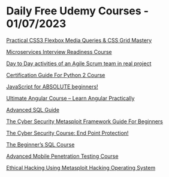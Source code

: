 # Daily Free Udemy Courses - 01/07/2023

[Practical CSS3 Flexbox Media Queries & CSS Grid Mastery](https://www.udemy.com/course/master-responsive-web-dev-with-css3-flexbox-media-queries/?couponCode=2208581E6DA611FB27FF)
[Microservices Interview Readiness Course](https://www.udemy.com/course/microservices-interview-readiness-course/?couponCode=7A28D7EA552B1ACF3C78)
[Day to Day activities of an Agile Scrum team in real project](https://www.udemy.com/course/day-to-day-activities-of-an-agile-scrum-team-in-real-project/?couponCode=4754E2C56DFF54C342F0)
[Certification Guide For Python 2 Course](https://www.udemy.com/course/python-for-complete-beginner-learn-from-scratch/?couponCode=405E4B64ABC607783151)
[JavaScript for ABSOLUTE beginners!](https://www.udemy.com/course/javascript-for-absolute-beginners-r/?couponCode=64BD3CBB5D8496ABC892)
[Ultimate Angular Course – Learn Angular Practically](https://www.udemy.com/course/ultimate-angular-course-learn-angular-practically-r/?couponCode=5AB00F4BB9EA23A899F9)
[Advanced SQL Guide](https://www.udemy.com/course/advanced-sql-guide/?couponCode=1472A3129DC66D9943B8)
[The Cyber Security Metasploit Framework Guide For Beginners](https://www.udemy.com/course/shellcode-metasploit-ethical-hacking-course/?couponCode=80490637EFF851F18E81)
[The Cyber Security Course: End Point Protection!](https://www.udemy.com/course/ios-penetration-testing-for-ethical-hacking-course/?couponCode=B49CC49E145DBADEA1B1)
[The Beginner’s SQL Course](https://www.udemy.com/course/the-beginners-sql-course/?couponCode=1A4042B23D948C36A5F1)
[Advanced Mobile Penetration Testing Course](https://www.udemy.com/course/advanced-mobile-penetration-testing-course/?couponCode=26E58D2CC09BE315E6CA)
[Ethical Hacking Using Metasploit Hacking Operating System](https://www.udemy.com/course/advanced-ios-and-android-ethical-hacking-course/?couponCode=E5D82EC99A471761FCDC)
